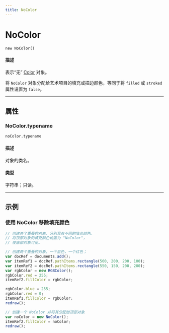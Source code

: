 ```yaml
---
title: NoColor
---
```

# NoColor

`new NoColor()`

#### 描述

表示“无” [Color](.././Color) 对象。

将 `NoColor` 对象分配给艺术项目的填充或描边颜色，等同于将 `filled` 或 `stroked` 属性设置为 `false`。

---

## 属性

### NoColor.typename

`noColor.typename`

#### 描述

对象的类名。

#### 类型

字符串；只读。

---

## 示例

### 使用 NoColor 移除填充颜色

```javascript
// 创建两个重叠的对象，分别具有不同的填充颜色。
// 将顶部对象的填充颜色设置为 "NoColor"，
// 使底部对象可见。

// 创建两个重叠的对象，一个蓝色，一个红色；
var docRef = documents.add();
var itemRef1 = docRef.pathItems.rectangle(500, 200, 200, 100);
var itemRef2 = docRef.pathItems.rectangle(550, 150, 200, 200);
var rgbColor = new RGBColor();
rgbColor.red = 255;
itemRef2.fillColor = rgbColor;

rgbColor.blue = 255;
rgbColor.red = 0;
itemRef1.fillColor = rgbColor;
redraw();

// 创建一个 NoColor 并将其分配给顶部对象
var noColor = new NoColor();
itemRef2.fillColor = noColor;
redraw();
```
